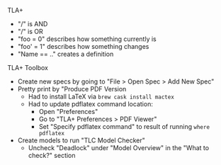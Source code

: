 TLA+
- "/\" is AND
- "\/" is OR
- "foo = 0" describes how something currently is
- "foo' = 1" describes how something changes
- "Name == .." creates a definition

TLA+ Toolbox
- Create new specs by going to "File > Open Spec > Add New Spec"
- Pretty print by "Produce PDF Version
  - Had to install LaTeX via `brew cask install mactex`
  - Had to update pdflatex command location:
    - Open "Preferences" 
    - Go to "TLA+ Preferences > PDF Viewer"
    - Set "Specify pdflatex command" to result of running `where pdflatex`
- Create models to run "TLC Model Checker"
  - Uncheck "Deadlock" under "Model Overview" in the "What to check?" section

